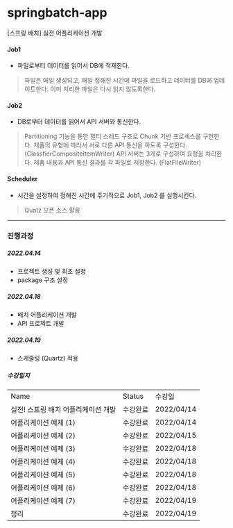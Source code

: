 # springbatch-app
[스프링 배치] 실전 어플리케이션 개발

#### Job1
- 파일로부터 데이터를 읽어서 DB에 적재한다.

> 파일은 매일 생성되고, 매일 정해진 시간에 파일을 로드하고 데이터를 DB에 업데이트한다.
> 이미 처리한 파일은 다시 읽지 않도록한다.


#### Job2
- DB로부터 데이터를 읽어서 API 서버와 통신한다.

> Partitioning 기능을 통한 멀티 스레드 구조로 Chunk 기반 프로세스를 구현한다.
> 제품의 유형에 따라서 서로 다른 API 통신을 하도록 구성한다. (ClassfierCompositeItemWriter)
> API 서버는 3개로 구성하여 요청을 처리한다.
> 제품 내용과 API 통신 결과를 각 파일로 저장한다. (FlatFileWriter)


#### Scheduler
- 시간을 설정하여 정해진 시간에 주기적으로 Job1, Job2 를 실행시킨다.

> Quatz 오픈 소스 활용


<hr />

### 진행과정

##### 2022.04.14
- 프로젝트 생성 및 최초 설정
- package 구조 설정

##### 2022.04.18
- 배치 어플리케이션 개발 
- API 프로젝트 개발

##### 2022.04.19
- 스케줄링 (Quartz) 적용


##### 수강일지
| | | |
|-|-|-|
|Name|Status|수강일|
|실전! 스프링 배치 어플리케이션 개발|수강완료|2022/04/14|
|어플리케이션 예제 (1)|수강완료|2022/04/14|
|어플리케이션 예제 (2)|수강완료|2022/04/15|
|어플리케이션 예제 (3)|수강완료|2022/04/18|
|어플리케이션 예제 (4)|수강완료|2022/04/18|
|어플리케이션 예제 (5)|수강완료|2022/04/18|
|어플리케이션 예제 (6)|수강완료|2022/04/18|
|어플리케이션 예제 (7)|수강완료|2022/04/19|
|정리|수강완료|2022/04/19|
